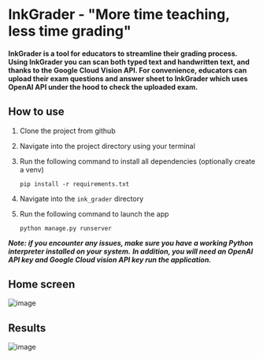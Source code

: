 # InkGrader - "More time teaching, less time grading"

#### InkGrader is a tool for educators to streamline their grading process. Using InkGrader you can scan both typed text and handwritten text, and thanks to the Google Cloud Vision API. For convenience, educators can upload their exam questions and answer sheet to InkGrader which uses OpenAI API under the hood to check the uploaded exam. 

## How to use
1. Clone the project from github

2. Navigate into the project directory using your terminal

3. Run the following command to install all dependencies (optionally create a venv)
    ```
    pip install -r requirements.txt
    ```

4. Navigate into the `ink_grader` directory

5. Run the following command to launch the app
    ```
    python manage.py runserver
    ```

___Note: if you encounter any issues, make sure you have a working Python interpreter installed on your system.___
___In addition, you will need an OpenAI API key and Google Cloud vision API key run the application.___

## Home screen
![image](https://github.com/Aslanbayli/ink_grader/assets/48028559/edeb6007-2a32-4656-a354-69dfd38da5a0)

## Results
![image](https://github.com/Aslanbayli/ink_grader/assets/48028559/0f959f89-661f-4804-9a13-98962b620d28)

